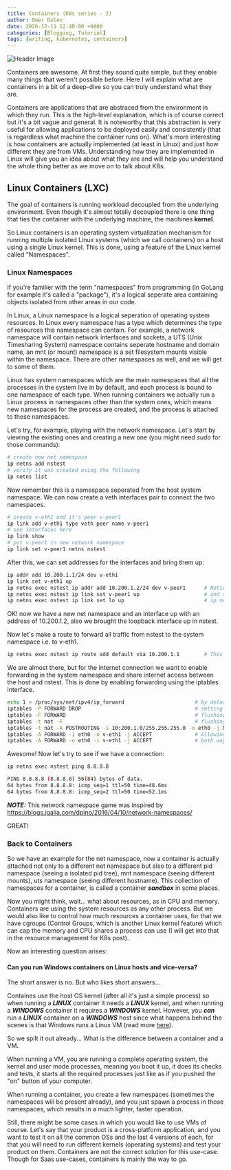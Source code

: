 ```yaml
---
title: Containers (K8s series - 2)
author: Omer Dolev
date: 2020-12-11 12:40:00 +0800
categories: [Blogging, Tutorial]
tags: [writing, kubernetes, containers]
---
```


![Header Image](/img/containers-1.png)

Containers are awesome. At first they sound quite simple, but they enable many things that weren't possible before. Here I will explain what are containers in a bit of a deep-dive so you can truly understand what they are.

Containers are applications that are abstraced from the environment in which they run. This is the high-level explanation, which is of course correct but it's a bit vague and general. It is noteworthy that this abstraction is very useful for allowing applications to be deployed easily and consistently (that is regardless what machine the container runs on). What's more interesting is how containers are actually implemented (at least in Linux) and just how different they are from VMs.
Understanding how they are implemented in Linux will give you an idea about what they are and will help you understand the whole thing better as we move on to talk about K8s.

## Linux Containers (LXC)

The goal of containers is running workload decoupled from the underlying environment. Even though it's almost totally decoupled there is one thing that ties the container with the underlying machine, the machines **kernel**.

So Linux containers is an operating system virtualization mechanism for running multiple isolated Linux systems (which we call containers) on a host using a single Linux kernel.
This is done, using a feature of the Linux kernel called "Namespaces".

### Linux Namespaces

If you're familier with the term "namespaces" from programming (in GoLang for example it's called a "package"), it's a logical seperate area containing objects isolated from other areas in our code.

In Linux, a Linux namespace is a logical seperation of operating system resources. In Linux every namespace has a type which determines the type of resources this namespace can contain. For example, a network namespace will contain network interfaces and sockets, a UTS (Unix Timesharing System) namespace contains seperate hostname and domain name, an mnt (or mount) namespace is a set filesystem mounts visible within the namespace. There are other namespaces as well, and we will get to some of them.

Linux has system namespaces which are the main namespaces that all the processes in the system live in by default, and each process is bound to one namespace of each type.
When running containers we actually run a Linux process in namespaces other than the system ones, which means new namespaces for the process are created, and the process is attached to these namespaces.

Let's try, for example, playing with the network namespace. Let's start by viewing the existing ones and creating a new one (you might need *sudo* for those commands):

```bash
# create new net namespace
ip netns add nstest
# verify it was created using the following
ip netns list
```

Now remember this is a namespace seperated from the host system namespace.
We can now create a veth interfaces pair to connect the two namespaces.

```bash
# create v-eth1 and it's peer v-peer1
ip link add v-eth1 type veth peer name v-peer1
# see interfaces here
ip link show
# put v-peer1 in new network namespace
ip link set v-peer1 netns nstest
```

After this, we can set addresses for the interfaces and bring them up:

```bash
ip addr add 10.200.1.1/24 dev v-eth1
ip link set v-eth1 up
ip netns exec nstest ip addr add 10.200.1.2/24 dev v-peer1      # Notice that running regular ip commands is in the system namespace
ip netns exec nstest ip link set v-peer1 up                     # and to run the ip commands inside a namespace you need to add the
ip netns exec nstest ip link set lo up                          # ip netns exec <ns_name> before the command
```

OK! now we have a new net namespace and an interface up with an address of 10.200.1.2, also we brought the loopback interface up in nstest.

Now let's make a route to forward all traffic from nstest to the system namespace i.e. to v-eth1.

```bash
ip netns exec nstest ip route add default via 10.200.1.1        # This adds a route in the routing table to be, by default forwarded to v-eth1
```

We are almost there, but for the internet connection we want to enable forwarding in the system namespace and share internet access between the host and nstest.
This is done by enabling forwarding using the iptables interface.

```bash
echo 1 > /proc/sys/net/ipv4/ip_forward                       # by default there's a '0' there disabling this
iptables -P FORWARD DROP                                     # setting default policy in the FORWARD chain to DROP
iptables -F FORWARD                                          # flushing forward rules
iptables -t nat -F                                           # flushing nat rules
iptables -t nat -A POSTROUTING -s 10:200.1.0/255.255.255.0 -o eth0 -j MASQUERADE
iptables -A FORWARD -i eth0 -o v-eth1 -j ACCEPT              # Allowing forwarding between eth0 and v-eth1
iptables -A FORWARD -o eth0 -i v-eth1 -j ACCEPT              # both ways
```

Awesome! Now let's try to see if we have a connection:

```bash
ip netns exec nstest ping 8.8.8.8

PING 8.8.8.8 (8.8.8.8) 56(84) bytes of data.
64 bytes from 8.8.8.8: icmp_seq=1 ttl=50 time=48.6ms
64 bytes from 8.8.8.8: icmp_seq=2 ttl=50 time=52.1ms
```

**_NOTE:_** This network namespace game was inspired by https://blogs.igalia.com/dpino/2016/04/10/network-namespaces/

GREAT!

### Back to Containers

So we have an example for the net namespace, now a container is actually attached not only to a different net namespace but also to a different pid namespace (seeing a isolated pid tree), mnt namespace (seeing different mounts), uts namespace (seeing different hostname).
This collection of namespaces for a container, is called a container ***sandbox*** in some places.

Now you might think, wait... what about resources, as in CPU and memory. Containers are using the system resources as any other process. But we would also like to control how much resources a container uses, for that we have cgroups (Control Groups, which is another Linux kernel feature) which can cap the memory and CPU shares a process can use
(I will get into that in the resource management for K8s post).

Now an interesting question arises:
#### Can you run Windows containers on Linux hosts and vice-versa?

The short answer is no. But who likes short answers...

Containes use the host OS kernel (after all it's just a simple process) so when running a ***LINUX*** container it needs a ***LINUX*** kernel, and when running a ***WINDOWS*** container it requires a ***WINDOWS*** kernel.
However, you ***can*** run a ***LINUX*** container on a ***WINDOWS*** host since what happens behind the scenes is that Windows runs a Linux VM (read more [here](https://docs.microsoft.com/en-us/virtualization/windowscontainers/deploy-containers/linux-containers)).

So we spilt it out already... What is the difference between a container and a VM.

When running a VM, you are running a complete operating system, the kernel and user mode processes, meaning you boot it up, it does its checks and tests, it starts all the required processes just like as if you pushed the "on" button of your computer.

When running a container, you create a few namespaces (sometimes the namespaces will be present already), and you just spawn a process in those namespaces, which results in a much lighter, faster operation.

Still, there might be some cases in which you would like to use VMs of course. Let's say that your product is a cross-platform application, and you want to test it on all the common OSs and the last 4 versions of each, for that you will need to run different kernels (operating systems) and test your product on them. Containers are not the correct solution for this use-case. Though for Saas use-cases, containers is mainly the way to go.
